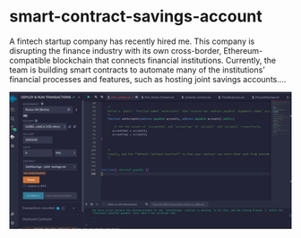 # smart-contract-savings-account
A fintech startup company has recently hired me. This company is disrupting the finance industry with its own cross-border, Ethereum-compatible blockchain that connects financial institutions. 
Currently, the team is building smart contracts to automate many of the institutions’ financial processes and features, such as hosting joint savings accounts....


![Alt Text](1_deployed_smart_contract.png)
